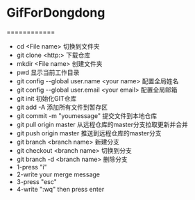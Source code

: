 # GifForDongdong
============

- cd  \<File name> 切换到文件夹
- git clone \<http:> 下载仓库
- mkdir \<File name> 创建文件夹
- pwd 显示当前工作目录
- git config --global user.name \<your name> 配置全局姓名
- git config --global user.email \<your email>  配置全局邮箱
- git init 初始化GIT仓库
- git add -A 添加所有文件到暂存区
- git commit -m "youmessage" 提交文件到本地仓库
- git pull origin master 从远程仓库的master分支拉取更新并合并
- git push origin master 推送到远程仓库的master分支
- git branch \<branch name> 新建分支
- git checkout \<branch name> 切换到分支
- git branch -d \<branch name> 删除分支
- 1-press "i"
- 2-write your merge message
- 3-press "esc"
- 4-write ":wq" then press enter

